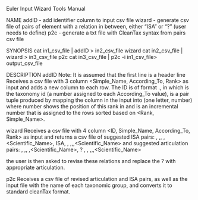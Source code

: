 Euler Input Wizard Tools Manual


NAME
addID - add identifier column to input csv file
wizard - generate csv file of pairs of element with a relation in between, either “ISA” or “?” (user needs to define)
p2c - generate a txt file with CleanTax syntax from pairs csv file

SYNOPSIS
 cat in1_csv_file | addID > in2_csv_file
wizard  cat in2_csv_file | wizard > in3_csv_file
p2c  cat in3_csv_file | p2c -i  in1_csv_file> output_csv_file

DESCRIPTION
 addID
Note: It is assumed that the first line is a header line
Receives a csv file with 3 column <Simple_Name, According_To, Rank> as input and adds a new column <ID> to each row. The ID is of format <TaxonID>.<Rank><No>, in which <TaxonID> is the taxonomy id (a number assigned to each According_To value), <Rank> is a pair tuple produced by mapping the <Rank> column in the input into (one letter, number) where number shows the position of this rank in  and <No> is an incremental number that is assigned to the rows sorted based on <Rank, Simple_Name>.

 wizard 
Receives a csv file with 4 column  <ID, Simple_Name, According_To, Rank> as input and returns a csv file of suggested ISA pairs: 
<ID>, <TaxonID>,<Rank>, <No>,<Scientific_Name>, ISA, <ID>, <TaxonID>,<Rank>,<No>,<Scientific_Name> 
and suggested articulation pairs: 
<ID>, <TaxonID>,<Rank>, <No>,<Scientific_Name>, ? , <ID>, <TaxonID>,<Rank>,<No>,<Scientific_Name> 

the user is then asked to revise these relations and replace the ? with appropriate articulation. 

 p2c
Receives a csv file of revised articulation and ISA pairs, as well as the input file with the name of each taxonomic group, and converts it to standard cleanTax format.  